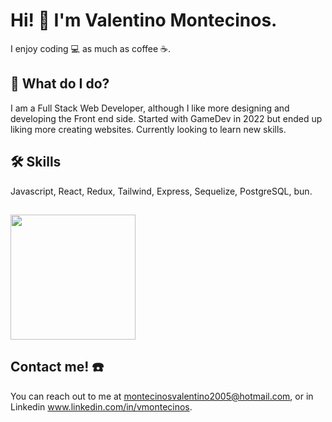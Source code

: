 

# Hi! 👋 I'm Valentino Montecinos.

I enjoy coding 💻 as much as coffee ☕.


## 🤔 What do I do?

I am a Full Stack Web Developer, although I like more designing and developing the Front end side. Started with GameDev in 2022 but ended up liking more creating websites. Currently looking to learn new skills.


## 🛠 Skills
Javascript, React, Redux, Tailwind, Express, Sequelize, PostgreSQL, bun.
##
<a href="https://github.com/vmontecinos">
    <img height=200 align="center" src="https://github-readme-stats.vercel.app/api?username=vmontecinos&show_icons=true&hide=stars,issues&ring_color=FFC300&icon_color=60D0DC&rank_icon=github&theme=synthwave" />
</a>

##
## Contact me! ☎️

You can reach out to me at montecinosvalentino2005@hotmail.com, or in Linkedin www.linkedin.com/in/vmontecinos.

